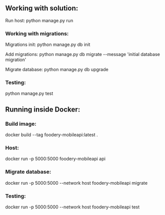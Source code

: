 ## Working with solution:
Run host: python manage.py run

### Working with migrations:
Migrations init: 
python manage.py db init

Add migrations:
python manage.py db migrate --message 'initial database migration'

Migrate database:
python manage.py db upgrade

### Testing:
python manage.py test

## Running inside Docker:

### Build image:
docker build --tag foodery-mobileapi:latest .

### Host:
docker run -p 5000:5000 foodery-mobileapi api

### Migrate database:
docker run -p 5000:5000 --network host foodery-mobileapi migrate

### Testing:
docker run -p 5000:5000 --network host foodery-mobileapi test
